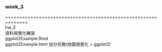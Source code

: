 ### week_3 
==============================================================      
 hw_3      
    資料視覺化練習        
         ggplot2Example.Rmd        
         ggplot2Example.html
     加分任務(地圖視覺化 + ggplot2)
        

